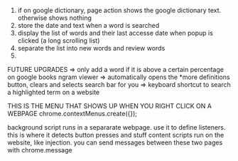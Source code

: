
1. if on google dictionary, page action shows the google dictionary text. otherwise shows nothing
2. store the date and text when a word is searched
3. display the list of words and their last accesse date when popup is clicked (a long scrolling list)
4. separate the list into new words and review words
5. 





FUTURE UPGRADES
=> only add a word if it is above a certain percentage on google books ngram viewer
=> automatically opens the *more definitions button, clears and selects search bar for you
=> keyboard shortcut to search a highlighted term on a website 


THIS IS THE MENU THAT SHOWS UP WHEN YOU RIGHT CLICK ON A WEBPAGE
chrome.contextMenus.create({});

background script runs in a separarate webpage. use it to define listeners. this is where it detects button presses and stuff
content scripts run on the website, like injection.
you can send messages between these two pages with chrome.message
